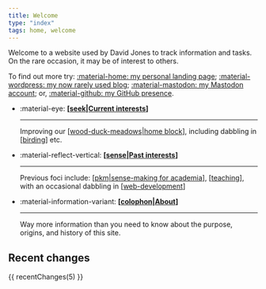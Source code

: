 ```yaml
---
title: Welcome
type: "index"
tags: home, welcome
---
```


Welcome to a website used by David Jones to track information and tasks. On the rare occasion, it may be of interest to others.

To find out more try:
[:material-home: my personal landing page](https://djon.es/);
[:material-wordpress: my now rarely used blog](https://djon.es/blog);
<a rel="me" href="https://indieweb.social/@djplaner">:material-mastodon: my Mastodon account</a>; or,
[:material-github: my GitHub presence](https://github.com/djplaner/).



<div class="grid cards" markdown>


- :material-eye: __[[seek|Current interests]]__

    ---

    Improving our [[wood-duck-meadows|home block]], including dabbling in [[birding]] etc.
    

- :material-reflect-vertical: __[[sense|Past interests]]__ 

    ---
    
    Previous foci include: [[pkm|sense-making for academia]], [[teaching]], with an occasional dabbling in [[web-development]]

- :material-information-variant: __[[colophon|About]]__

    ---

    Way more information than you need to know about the purpose, origins, and history of this site. 

</div>

## Recent changes

 {{ recentChanges(5) }}

[//begin]: # "Autogenerated link references for markdown compatibility"
[seek|Current interests]: seek/seek "Seek"
[wood-duck-meadows|home block]: sense/landscape-garden/wood-duck-meadows "Wood duck meadows"
[birding]: sense/birdwatching/birding "Birding"
[sense|Past interests]: sense/sense "Sense"
[pkm|sense-making for academia]: pkm "Personal Knowledge Management"
[teaching]: sense/Teaching/teaching "Teaching"
[web-development]: sense/Web-development/web-development "Web development"
[colophon|About]: colophon/colophon "About (Colophon)"
[//end]: # "Autogenerated link references"